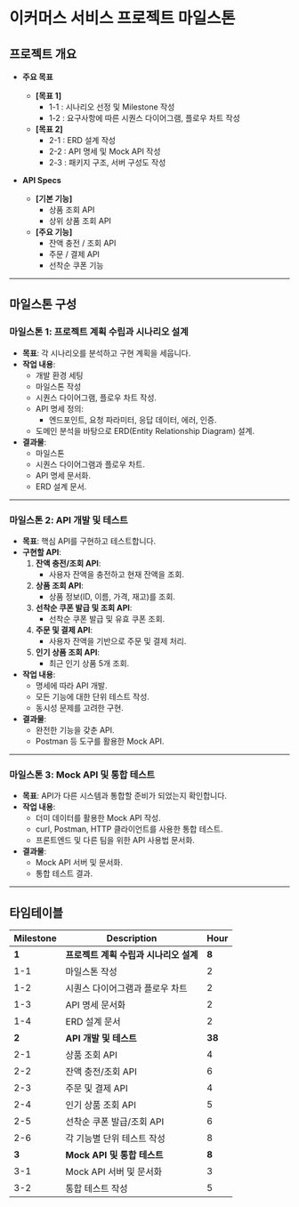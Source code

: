 # 이커머스 서비스 프로젝트 마일스톤

## 프로젝트 개요
- **주요 목표**
  - **[목표 1]**
    - 1-1 : 시나리오 선정 및 Milestone 작성
    - 1-2 : 요구사항에 따른 시퀀스 다이어그램, 플로우 차트 작성
  - **[목표 2]**
    - 2-1 : ERD 설계 작성
    - 2-2 : API 명세 및 Mock API 작성
    - 2-3 : 패키지 구조, 서버 구성도 작성

- **API Specs**
  - **[기본 기능]**
    - 상품 조회 API
    - 상위 상품 조회 API
  - **[주요 기능]**
      - 잔액 충전 / 조회 API
      - 주문 / 결제 API
      - 선착순 쿠폰 기능
---

## 마일스톤 구성

### 마일스톤 1: **프로젝트 계획 수립과 시나리오 설계**
- **목표**: 각 시나리오를 분석하고 구현 계획을 세웁니다.
- **작업 내용**:
  - 개발 환경 세팅
  - 마일스톤 작성
  - 시퀀스 다이어그램, 플로우 차트 작성.
  - API 명세 정의:
    - 엔드포인트, 요청 파라미터, 응답 데이터, 에러, 인증.
  - 도메인 분석을 바탕으로 ERD(Entity Relationship Diagram) 설계.
- **결과물**:
  - 마일스톤
  - 시퀀스 다이어그램과 플로우 차트.
  - API 명세 문서화.
  - ERD 설계 문서.

---

### 마일스톤 2: **API 개발 및 테스트**
- **목표**: 핵심 API를 구현하고 테스트합니다.
- **구현할 API**:
  1. **잔액 충전/조회 API**:
     - 사용자 잔액을 충전하고 현재 잔액을 조회.
  2. **상품 조회 API**:
     - 상품 정보(ID, 이름, 가격, 재고)를 조회.
  3. **선착순 쿠폰 발급 및 조회 API**:
     - 선착순 쿠폰 발급 및 유효 쿠폰 조회.
  4. **주문 및 결제 API**:
     - 사용자 잔액을 기반으로 주문 및 결제 처리.
  5. **인기 상품 조회 API**:
     - 최근 인기 상품 5개 조회.
- **작업 내용**:
  - 명세에 따라 API 개발.
  - 모든 기능에 대한 단위 테스트 작성.
  - 동시성 문제를 고려한 구현.
- **결과물**:
  - 완전한 기능을 갖춘 API.
  - Postman 등 도구를 활용한 Mock API.

---

### 마일스톤 3: **Mock API 및 통합 테스트**
- **목표**: API가 다른 시스템과 통합할 준비가 되었는지 확인합니다.
- **작업 내용**:
  - 더미 데이터를 활용한 Mock API 작성.
  - curl, Postman, HTTP 클라이언트를 사용한 통합 테스트.
  - 프론트엔드 및 다른 팀을 위한 API 사용법 문서화.
- **결과물**:
  - Mock API 서버 및 문서화.
  - 통합 테스트 결과.

---

## 타임테이블
| Milestone | Description | Hour |
| --- | --- | --- |
| **1** | **프로젝트 계획 수립과 시나리오 설계** | **8** |
| 1-1 | 마일스톤 작성 | 2 |
| 1-2 | 시퀀스 다이어그램과 플로우 차트 | 2 |
| 1-3 | API 명세 문서화 | 2 |
| 1-4 | ERD 설계 문서 | 2 |
| **2** | **API 개발 및 테스트** | **38** |
| 2-1 | 상품 조회 API | 4 |
| 2-2 | 잔액 충전/조회 API | 6 |
| 2-3 | 주문 및 결제 API | 4 |
| 2-4 | 인기 상품 조회 API | 5 |
| 2-5 | 선착순 쿠폰 발급/조회 API | 6 |
| 2-6 | 각 기능별 단위 테스트 작성 | 8 |
| **3** | **Mock API 및 통합 테스트** | **8** |
| 3-1 | Mock API 서버 및 문서화 | 3 |
| 3-2 | 통합 테스트 작성 | 5 |
